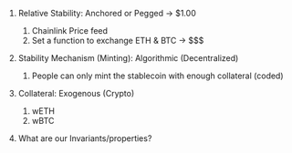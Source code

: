 1. Relative Stability: Anchored or Pegged -> $1.00
    1. Chainlink Price feed
    2. Set a function to exchange ETH & BTC -> $$$
2. Stability Mechanism (Minting): Algorithmic (Decentralized)
    1. People can only mint the stablecoin with enough collateral (coded)
3. Collateral: Exogenous (Crypto)
    1. wETH
    2. wBTC


1. What are our Invariants/properties?